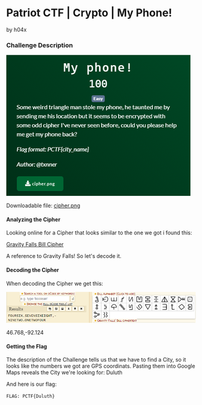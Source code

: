 # Patriot CTF | Crypto | My Phone!

by h04x

### Challenge Description 

![](./description.png)

Downloadable file:
[cipher.png](./cipher.png)

#### Analyzing the Cipher

Looking online for a Cipher that looks similar to the one we got i found this:

[Gravity Falls Bill Cipher](https://www.dcode.fr/gravity-falls-bill-cipher)

A reference to Gravity Falls!
So let's decode it.

#### Decoding the Cipher

When decoding the Cipher we get this:

![](./cipher-decoded.png)

46.768,-92.124

#### Getting the Flag

The description of the Challenge tells us that we have to find a City, so it looks like the numbers we got are GPS coordinats.
Pasting them into Google Maps reveals the City we're looking for:
Duluth

And here is our flag:

`FLAG: PCTF{Duluth}`
